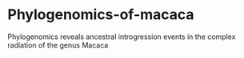 # Phylogenomics-of-macaca
Phylogenomics reveals ancestral introgression events in the complex radiation of the genus Macaca
